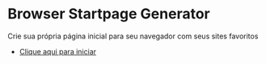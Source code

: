 # Browser Startpage Generator
Crie sua própria página inicial para seu navegador com seus sites favoritos

* [Clique aqui para iniciar](https://josejefferson.github.io/browser-startpage-generator/)
